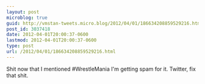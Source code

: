```yaml
---
layout: post
microblog: true
guid: http://vmstan-tweets.micro.blog/2012/04/01/186634208859529216.html
post_id: 3037418
date: 2012-04-01T20:00:37-0600
lastmod: 2012-04-01T20:00:37-0600
type: post
url: /2012/04/01/186634208859529216.html
---
```

Shit now that I mentioned #WrestleMania I'm getting spam for it. Twitter, fix that shit.

